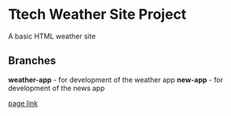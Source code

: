 # Ttech Weather Site Project

A basic HTML weather site

## Branches

**weather-app** - for development of the weather app
**new-app** - for development of the news app

[page link](https://jordendickerson.github.io/ttech-weather-site/)
